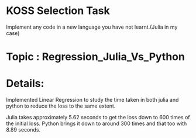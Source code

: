 # KOSS Selection Task
Implement any code in a new language you have not learnt.(Julia in my case)

# Topic : Regression_Julia_Vs_Python

# Details:
Implemented Linear Regression to study the time taken in both julia and python to reduce the loss to the same extent.

Julia takes approximately 5.62 seconds to get the loss down to 600 times of the initial loss.
Python brings it down to around 300 times and that too with 8.89 seconds.
